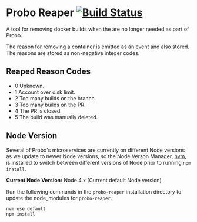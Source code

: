 # Probo Reaper [![Build Status](https://travis-ci.com/ProboCI/probo-reaper.svg?token=pJbXLsRQ8Y3ycLpeAsZF&branch=master)](https://travis-ci.com/ProboCI/probo-reaper)

A tool for removing docker builds when the are no longer needed as
part of Probo.

The reason for removing a container is emitted as an event and also
stored. The reasons are stored as non-negative integer codes.

## Reaped Reason Codes

- 0 Unknown.
- 1 Account over disk limit.
- 2 Too many builds on the branch.
- 3 Too many builds on the PR.
- 4 The PR is closed.
- 5 The build was manually deleted.

## Node Version
Several of Probo's microservices are currently on different Node versions as we update to newer Node versions, so the Node Verson Manager, [nvm](https://github.com/nvm-sh/nvm), is installed to switch between different versions of Node prior to running `npm install`.

**Current Node Version:** Node 4.x (Current default Node version)

Run the following commands in the `probo-reaper` installation directory to update the node_modules for `probo-reaper`.

    nvm use default
    npm install
